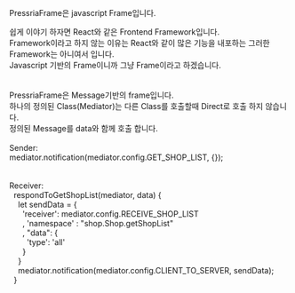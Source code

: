 <p>PressriaFrame은 javascript Frame입니다.</p>
<div>쉽게 이야기 하자면 React와 같은 Frontend Framework입니다.</div>
<div>Framework이라고 하지 않는 이유는 React와 같이 많은 기능을 내포하는 그러한 Framework는 아니여서 입니다. </div>
<div>Javascript 기반의 Frame이니까 그냥 Frame이라고 하겠습니다.</div>
<br>
<br>
<div>PressriaFrame은 Message기반의 frame입니다.</div>
<div>하나의 정의된 Class(Mediator)는 다른 Class를 호출할때 Direct로 호출 하지 않습니다.</div>
<div>정의된 Message를 data와 함께 호출 합니다.</div>
<br>
<div>Sender: <br> mediator.notification(mediator.config.GET_SHOP_LIST, {});</div>
<br>
<br>
<div>Receiver:<br> &nbsp&nbsprespondToGetShopList(mediator, data) {<br>
&nbsp&nbsp&nbsp&nbsplet sendData = {<br>
&nbsp&nbsp&nbsp&nbsp&nbsp&nbsp'receiver': mediator.config.RECEIVE_SHOP_LIST<br>
&nbsp&nbsp&nbsp&nbsp&nbsp&nbsp, 'namespace' : "shop.Shop.getShopList"<br>
&nbsp&nbsp&nbsp&nbsp&nbsp&nbsp, "data": {<br>
&nbsp&nbsp&nbsp&nbsp&nbsp&nbsp&nbsp&nbsp'type': 'all'<br>
&nbsp&nbsp&nbsp&nbsp&nbsp&nbsp}<br>
&nbsp&nbsp&nbsp&nbsp}<br>
&nbsp&nbsp&nbsp&nbspmediator.notification(mediator.config.CLIENT_TO_SERVER, sendData);<br>
&nbsp&nbsp}<br>
</div>
<br>